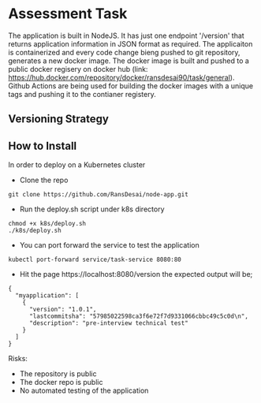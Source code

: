 # Assessment Task
The application is built in NodeJS. It has just one endpoint '/version' that returns application information in JSON format as required. The applicaiton is containerized and every code change bieng pushed to git repository, generates a new docker image. The docker image is built and pushed to a public docker regisery on docker hub (link: https://hub.docker.com/repository/docker/ransdesai90/task/general). Github Actions are being used for building the docker images with a unique tags and pushing it to the contianer registery. 

## Versioning Strategy

## How to Install

In order to deploy on a Kubernetes cluster

- Clone the repo
```
git clone https://github.com/RansDesai/node-app.git
```

- Run the deploy.sh script under k8s directory
```
chmod +x k8s/deploy.sh
./k8s/deploy.sh
```
- You can port forward the service to test the application
```
kubectl port-forward service/task-service 8080:80
```

- Hit the page https://localhost:8080/version the expected output will be;
```
{
  "myapplication": [
    {
      "version": "1.0.1",
      "lastcommitsha": "57985022598ca3f6e72f7d9331066cbbc49c5c0d\n",
      "description": "pre-interview technical test"
    }
  ]
}
```

Risks:
- The repository is public
- The docker repo is public
- No automated testing of the application
